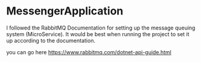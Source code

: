 # MessengerApplication

I followed the RabbitMQ Documentation for setting up the message queuing system (MicroService).
It would be best when running the project to set it up according to the documentation.

you can go here https://www.rabbitmq.com/dotnet-api-guide.html

